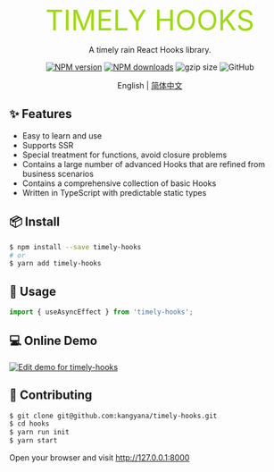 <p align="center">
  <span style="font-size: 50px;color: #a0d911;">TIMELY HOOKS</span>
</p>

<div align="center">

A timely rain React Hooks library.

[![NPM version][npm]][npm-url]
[![NPM downloads][npm-downloads]][npm-url]
![gzip size](https://img.badgesize.io/https:/unpkg.com/dynamic-load-script?label=gzip%20size&compression=gzip)
![GitHub](https://img.shields.io/github/license/kangyana/dynamic-load-script)

English | [简体中文](https://github.com/kangyana/timely-hooks/blob/master/README-zh_CN.md)

</div>

## ✨ Features

- Easy to learn and use
- Supports SSR
- Special treatment for functions, avoid closure problems
- Contains a large number of advanced Hooks that are refined from business scenarios
- Contains a comprehensive collection of basic Hooks
- Written in TypeScript with predictable static types

## 📦 Install

```bash
$ npm install --save timely-hooks
# or
$ yarn add timely-hooks
```

## 🔨 Usage

```ts
import { useAsyncEffect } from 'timely-hooks';
```

## 💻 Online Demo

[![Edit demo for timely-hooks](https://codesandbox.io/static/img/play-codesandbox.svg)](https://codesandbox.io/s/demo-for-ahooks-forked-fg79k?file=/src/App.js)

## 🤝 Contributing

```bash
$ git clone git@github.com:kangyana/timely-hooks.git
$ cd hooks
$ yarn run init
$ yarn start
```

Open your browser and visit http://127.0.0.1:8000

[npm]: https://img.shields.io/npm/v/dynamic-load-script.svg?style=flat
[npm-url]: https://www.npmjs.com/package/dynamic-load-script
[npm-downloads]: https://img.shields.io/npm/dm/dynamic-load-script.svg?style=flat